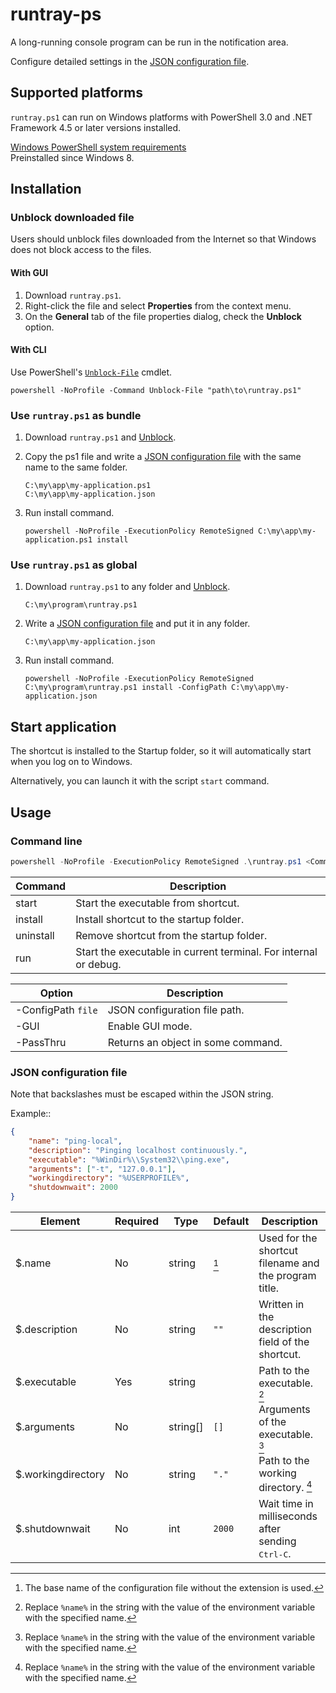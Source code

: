 # runtray-ps

A long-running console program can be run in the notification area.

Configure detailed settings in the [JSON configuration file](#json-configuration-file).

## Supported platforms

`runtray.ps1` can run on Windows platforms with PowerShell 3.0 and .NET Framework 4.5 or later versions installed.

[Windows PowerShell system requirements](https://learn.microsoft.com/powershell/scripting/windows-powershell/install/windows-powershell-system-requirements)  
Preinstalled since Windows 8.

## Installation

### Unblock downloaded file

Users should unblock files downloaded from the Internet so that Windows does not block access to the files.

#### With GUI

1. Download `runtray.ps1`.
2. Right-click the file and select **Properties** from the context menu.
3. On the **General** tab of the file properties dialog, check the **Unblock** option.

#### With CLI

Use PowerShell's [`Unblock-File`][] cmdlet.

    powershell -NoProfile -Command Unblock-File "path\to\runtray.ps1"

[`Unblock-File`]: https://learn.microsoft.com/powershell/module/microsoft.powershell.utility/unblock-file

### Use `runtray.ps1` as bundle

1. Download `runtray.ps1` and [Unblock](#unblock-downloaded-file).
2. Copy the ps1 file and write a [JSON configuration file](#json-configuration-file) with the same name to the same folder.

       C:\my\app\my-application.ps1
       C:\my\app\my-application.json

3. Run install command.

       powershell -NoProfile -ExecutionPolicy RemoteSigned C:\my\app\my-application.ps1 install

### Use `runtray.ps1` as global

1. Download `runtray.ps1` to any folder and [Unblock](#unblock-downloaded-file).

       C:\my\program\runtray.ps1

2. Write a [JSON configuration file](#json-configuration-file) and put it in any folder.

       C:\my\app\my-application.json

3. Run install command.

       powershell -NoProfile -ExecutionPolicy RemoteSigned C:\my\program\runtray.ps1 install -ConfigPath C:\my\app\my-application.json

## Start application

The shortcut is installed to the Startup folder, so it will automatically start when you log on to Windows.

Alternatively, you can launch it with the script `start` command.

## Usage

### Command line

```powershell
powershell -NoProfile -ExecutionPolicy RemoteSigned .\runtray.ps1 <Command> [Option ...]
```

| Command   | Description
| -------   | -----------
| start     | Start the executable from shortcut.
| install   | Install shortcut to the startup folder.
| uninstall | Remove shortcut from the startup folder.
| run       | Start the executable in current terminal. For internal or debug.

| Option             | Description
| ------             | -----------
| -ConfigPath `file` | JSON configuration file path.
| -GUI               | Enable GUI mode.
| -PassThru          | Returns an object in some command.

### JSON configuration file

Note that backslashes must be escaped within the JSON string.

Example::
```json
{
    "name": "ping-local",
    "description": "Pinging localhost continuously.",
    "executable": "%WinDir%\\System32\\ping.exe",
    "arguments": ["-t", "127.0.0.1"],
    "workingdirectory": "%USERPROFILE%",
    "shutdownwait": 2000
}
```

| Element            | Required | Type     | Default | Description
| -------            | -------- | ----     | ------- | -----------
| $.name             | No       | string   | [^1]    | Used for the shortcut filename and the program title.
| $.description      | No       | string   | `""`    | Written in the description field of the shortcut.
| $.executable       | Yes      | string   |         | Path to the executable. [^2]
| $.arguments        | No       | string[] | `[]`    | Arguments of the executable. [^2]
| $.workingdirectory | No       | string   | `"."`   | Path to the working directory. [^2]
| $.shutdownwait     | No       | int      | `2000`  | Wait time in milliseconds after sending <kbd>Ctrl-C</kbd>.

[^1]: The base name of the configuration file without the extension is used.
[^2]: Replace `%name%` in the string with the value of the environment variable with the specified name.
